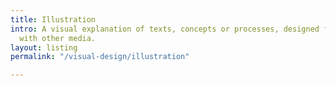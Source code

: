 ```yaml
---
title: Illustration
intro: A visual explanation of texts, concepts or processes, designed for integration
  with other media.
layout: listing
permalink: "/visual-design/illustration"

---
```

